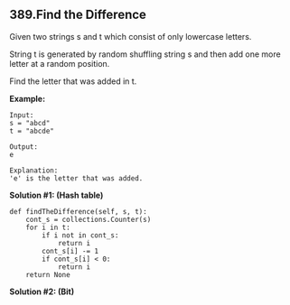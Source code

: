 ## 389.Find the Difference

Given two strings s and t which consist of only lowercase letters.

String t is generated by random shuffling string s and then add one more letter at a random position.

Find the letter that was added in t.

**Example:**

    Input:
    s = "abcd"
    t = "abcde"

    Output:
    e

    Explanation:
    'e' is the letter that was added.

**Solution #1: (Hash table)**

    def findTheDifference(self, s, t):
        cont_s = collections.Counter(s)
        for i in t:
            if i not in cont_s:
                return i
            cont_s[i] -= 1
            if cont_s[i] < 0:
                return i
        return None

**Solution #2: (Bit)**
        